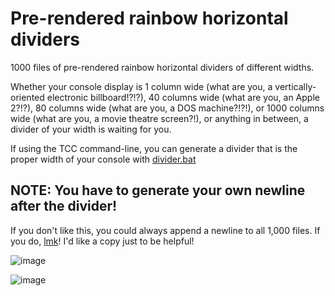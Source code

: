 # Pre-rendered rainbow horizontal dividers

1000 files of pre-rendered rainbow horizontal dividers of different widths.

Whether your console display is 1 column wide (what are you, a vertically-oriented electronic billboard!?!?), 40 columns wide (what are you, an Apple 2?!?), 80 columns wide (what are you, a DOS machine?!?!), or 1000 columns wide (what are you, a movie theatre screen?!), or anything in between, a divider of your width is waiting for you.

If using the TCC command-line, you can generate a divider that is the proper width of your console with [divider.bat](../divider.bat)

## NOTE: You have to generate your own newline after the divider!  

If you don't like this, you could always append a newline to all 1,000 files. 
If you do, [lmk](mailto:cliocjs@gmail.com)! I'd like a copy just to be helpful!

![image](https://github.com/user-attachments/assets/a8c8b2d2-016e-42c0-a013-55571e491f54)

![image](https://github.com/user-attachments/assets/fcaf5b47-07aa-4fab-a237-7f5b441c10d2)

